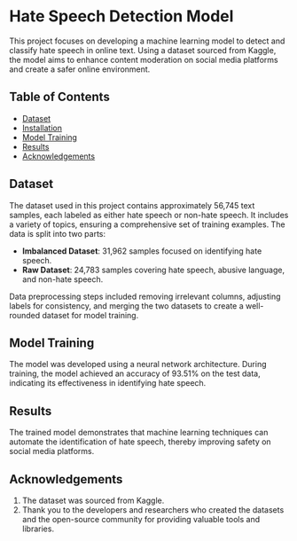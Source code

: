 # Hate Speech Detection Model

This project focuses on developing a machine learning model to detect and classify hate speech in online text. Using a dataset sourced from Kaggle, the model aims to enhance content moderation on social media platforms and create a safer online environment.

## Table of Contents

- [Dataset](#dataset)
- [Installation](#installation)
- [Model Training](#model-training)
- [Results](#results)
- [Acknowledgements](#acknowledgements)

## Dataset

The dataset used in this project contains approximately 56,745 text samples, each labeled as either hate speech or non-hate speech. It includes a variety of topics, ensuring a comprehensive set of training examples. The data is split into two parts:
- **Imbalanced Dataset**: 31,962 samples focused on identifying hate speech.
- **Raw Dataset**: 24,783 samples covering hate speech, abusive language, and non-hate speech.

Data preprocessing steps included removing irrelevant columns, adjusting labels for consistency, and merging the two datasets to create a well-rounded dataset for model training.
## Model Training

The model was developed using a neural network architecture. During training, the model achieved an accuracy of 93.51% on the test data, indicating its effectiveness in identifying hate speech.
   
## Results

The trained model demonstrates that machine learning techniques can automate the identification of hate speech, thereby improving safety on social media platforms.

## Acknowledgements
1. The dataset was sourced from Kaggle.
2. Thank you to the developers and researchers who created the datasets and the open-source community for providing valuable tools and libraries.

   
